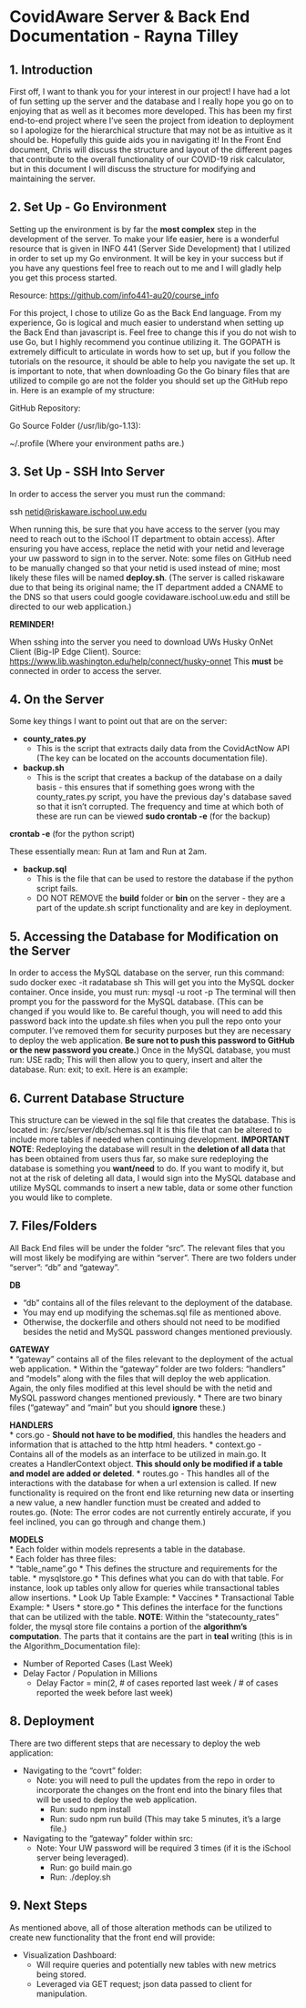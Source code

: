 # CovidAware Server & Back End Documentation - Rayna Tilley

## 1. Introduction

First off, I want to thank you for your interest in our project! I have had a lot of fun setting up the server and the database and I really hope you go on to enjoying that as well as it becomes more developed. This has been my first end-to-end project where I’ve seen the project from ideation to deployment so I apologize for the hierarchical structure that may not be as intuitive as it should be. Hopefully this guide aids you in navigating it!
In the Front End document, Chris will discuss the structure and layout of the different pages that contribute to the overall functionality of our COVID-19 risk calculator, but in this document I will discuss the structure for modifying and maintaining the server.

## 2. Set Up - Go Environment

Setting up the environment is by far the **most complex** step in the development of the server. To make your life easier, here is a wonderful resource that is given in INFO 441 (Server Side Development) that I utilized in order to set up my Go environment. It will be key in your success but if you have any questions feel free to reach out to me and I will gladly help you get this process started.

Resource: https://github.com/info441-au20/course_info 

For this project, I chose to utilize Go as the Back End language. From my experience, Go is logical and much easier to understand when setting up the Back End than javascript is. Feel free to change this if you do not wish to use Go, but I highly recommend you continue utilizing it.
The GOPATH is extremely difficult to articulate in words how to set up, but if you follow the tutorials on the resource, it should be able to help you navigate the set up. It is important to note, that when downloading Go the Go binary files that are utilized to compile go are not the folder you should set up the GitHub repo in. Here is an example of my structure:

GitHub Repository:

Go Source Folder (/usr/lib/go-1.13):

~/.profile (Where your environment paths are.)

## 3. Set Up - SSH Into Server

In order to access the server you must run the command:

  ssh netid@riskaware.ischool.uw.edu 

When running this, be sure that you have access to the server (you may need to reach out to the iSchool IT department to obtain access). After ensuring you have access, replace the netid with your netid and leverage your uw password to sign in to the server. Note: some files on GitHub need to be manually changed so that your netid is used instead of mine; most likely these files will be named **deploy.sh**. (The server is called riskaware due to that being its original name; the IT department added a CNAME to the DNS so that users could google covidaware.ischool.uw.edu and still be directed to our web application.)

**REMINDER!**

When sshing into the server you need to download UWs Husky OnNet Client (Big-IP Edge Client).
Source: https://www.lib.washington.edu/help/connect/husky-onnet 
This **must** be connected in order to access the server.

## 4. On the Server

Some key things I want to point out that are on the server:
   * **county_rates.py**
     * This is the script that extracts daily data from the CovidActNow API (The key can be located on the accounts documentation file).
   * **backup.sh**
     * This is the script that creates a backup of the database on a daily basis - this ensures that if something goes wrong with the county_rates.py script, you have the previous day's database saved so that it isn’t corrupted.
The frequency and time at which both of these are run can be viewed 
  **sudo crontab -e** (for the backup)

  **crontab -e** (for the python script)

These essentially mean: Run at 1am and Run at 2am.
  * **backup.sql**
    * This is the file that can be used to restore the database if the python script fails.
    * DO NOT REMOVE the **build** folder or **bin** on the server - they are a part of the update.sh script functionality and are key in deployment.
    
## 5. Accessing the Database for Modification on the Server

In order to access the MySQL database on the server, run this command:
    sudo docker exec -it radatabase sh
This will get you into the MySQL docker container. Once inside, you must run:
    mysql -u root -p
The terminal will then prompt you for the password for the MySQL database.
    (This can be changed if you would like to. Be careful though, you will need to add this password back into the update.sh files when you pull the repo onto your computer. I’ve removed them for security purposes but they are necessary to deploy the web application. **Be sure not to push this password to GitHub or the new password you create.**)
    Once in the MySQL database, you must run:
USE radb;
    This will then allow you to query, insert and alter the database. Run:
        exit;
    to exit.
    Here is an example:
    
## 6. Current Database Structure

This structure can be viewed in the sql file that creates the database. This is located in:
    /src/server/db/schemas.sql
It is this file that can be altered to include more tables if needed when continuing development.
**IMPORTANT NOTE**: Redeploying the database will result in the **deletion of all data** that has been obtained from users thus far, so make sure redeploying the database is something you **want/need** to do.
    If you want to modify it, but not at the risk of deleting all data, I would sign into the MySQL database and utilize MySQL commands to insert a new table, data or some other function you would like to complete.
    
## 7. Files/Folders

All Back End files will be under the folder “src”.
The relevant files that you will most likely be modifying are within “server”.
There are two folders under “server”: “db” and “gateway”.   

**DB**   
* “db” contains all of the files relevant to the deployment of the database.
* You may end up modifying the schemas.sql file as mentioned above.
* Otherwise, the dockerfile and others should not need to be modified besides the netid and MySQL password changes mentioned previously.
    
**GATEWAY**   
    * “gateway” contains all of the files relevant to the deployment of the actual web application.
    * Within the “gateway” folder are two folders: “handlers” and “models” along with the files that will deploy the web application. Again, the only files modified at this level should be with the netid and MySQL password changes mentioned previously.
    * There are two binary files (“gateway” and “main” but you should **ignore** these.)
    
   **HANDLERS**    
        * cors.go - **Should not have to be modified**, this handles the headers and information that is attached to the http html headers.
        * context.go - Contains all of the models as an interface to be utilized in main.go. It creates a HandlerContext object. **This should only be modified if a table and model are added or deleted**.
        * routes.go - This handles all of the interactions with the database for when a url extension is called. If new functionality is required on the front end like returning new data or inserting a new value, a new handler function must be created and added to routes.go.
    (Note: The error codes are not currently entirely accurate, if you feel inclined, you can go through and change them.)   
    
   **MODELS**   
        * Each folder within models represents a table in the database.   
        * Each folder has three files:   
          * “table_name”.go
            * This defines the structure and requirements for the table.
          * mysqlstore.go
            * This defines what you can do with that table. For instance, look up tables only allow for queries while transactional tables allow insertions.
              * Look Up Table Example:
                * Vaccines
              * Transactional Table Example:
                * Users
          * store.go
            * This defines the interface for the functions that can be utilized with the table.
**NOTE**: Within the “statecounty_rates” folder, the mysql store file contains a portion of the **algorithm’s computation**. The parts that it contains are the part in **teal** writing (this is in the Algorithm_Documentation file):    
  * Number of Reported Cases (Last Week)
  * Delay Factor / Population in Millions
    * Delay Factor = min(2, # of cases reported last week / # of cases reported the week before last week)

## 8. Deployment

There are two different steps that are necessary to deploy the web application:
  * Navigating to the “covrt” folder:
    * Note: you will need to pull the updates from the repo in order to incorporate the changes on the front end into the binary files that will be used to deploy the web application.
      * Run: sudo npm install
      * Run: sudo npm run build (This may take 5 minutes, it’s a large file.)
  * Navigating to the “gateway” folder within src:
    * Note: Your UW password will be required 3 times (if it is the iSchool server being leveraged).
      * Run: go build main.go
      * Run: ./deploy.sh

## 9. Next Steps

As mentioned above, all of those alteration methods can be utilized to create new functionality that the front end will provide:
  * Visualization Dashboard:
    * Will require queries and potentially new tables with new metrics being stored.
    * Leveraged via GET request; json data passed to client for manipulation.
